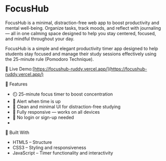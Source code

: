# FocusHub
FocusHub is a minimal, distraction-free web app to boost productivity and mental well-being. Organize tasks, track moods, and reflect with journaling — all in one calming space designed to help you stay centered, focused, and mindful throughout your day.

FocusHub is a simple and elegant productivity timer app designed to help students stay focused and manage their study sessions effectively using the 25-minute rule (Pomodoro Technique).

🔗 Live Demo:[https://focushub-ruddy.vercel.app/](https://focushub-ruddy.vercel.app/)

🚀 Features
- ⏲️ 25-minute focus timer to boost concentration  
- 🔔 Alert when time is up  
- 🎨 Clean and minimal UI for distraction-free studying  
- 📱 Fully responsive — works on all devices  
- 💾 No login or sign-up needed
- 
🧠 Built With
- HTML5 – Structure  
- CSS3  – Styling and responsiveness  
- JavaScript – Timer functionality and interactivity 
